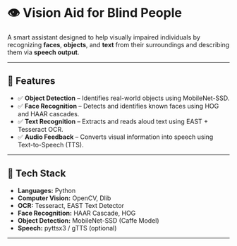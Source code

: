 # 👁️ Vision Aid for Blind People

A smart assistant designed to help visually impaired individuals by recognizing **faces**, **objects**, and **text** from their surroundings and describing them via **speech output**.

---

## 🚀 Features

- ✅ **Object Detection** – Identifies real-world objects using MobileNet-SSD.
- ✅ **Face Recognition** – Detects and identifies known faces using HOG and HAAR cascades.
- ✅ **Text Recognition** – Extracts and reads aloud text using EAST + Tesseract OCR.
- ✅ **Audio Feedback** – Converts visual information into speech using Text-to-Speech (TTS).
---

## 🧠 Tech Stack

- **Languages:** Python
- **Computer Vision:** OpenCV, Dlib
- **OCR:** Tesseract, EAST Text Detector
- **Face Recognition:** HAAR Cascade, HOG
- **Object Detection:** MobileNet-SSD (Caffe Model)
- **Speech:** pyttsx3 / gTTS (optional)

---

